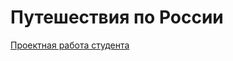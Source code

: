 # Путешествия по России

<!-- ## Table of Contents

- [About](#about)
- [Getting Started](#getting_started)
- [Usage](#usage)
- [Contributing](../CONTRIBUTING.md) -->

<!-- ## About <a name = "about"></a>

Write about 1-2 paragraphs describing the purpose of your project. -->

<!-- ## Getting Started <a name = "getting_started"></a>

These instructions will get you a copy of the project up and running on your local machine for development and testing purposes. See [deployment](#deployment) for notes on how to deploy the project on a live system. -->

<!-- ### Prerequisites

What things you need to install the software and how to install them.

```
Give examples
``` -->

<!-- ### Installing

A step by step series of examples that tell you how to get a development env running.

Say what the step will be

```
Give the example
```

And repeat

```
until finished
```

End with an example of getting some data out of the system or using it for a little demo. -->

<!-- ## Usage <a name = "usage"></a>

Add notes about how to use the system. -->

[Проектная работа студента](https://cactys.github.io/russian-travel/)